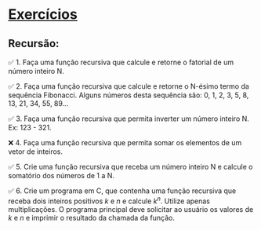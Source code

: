 
# [Exercícios](https://www.facom.ufu.br/~backes/material_comp.php)


##  Recursão:
  
:white_check_mark: 1. Faça uma função recursiva que calcule e retorne o fatorial de um número inteiro N.
 
:white_check_mark: 2. Faça uma função recursiva que calcule e retorne o N-ésimo termo da sequência Fibonacci. Alguns números desta sequência são: 0, 1, 2, 3, 5, 8, 13, 21, 34, 55, 89...

:white_check_mark: 3. Faça uma função recursiva que permita inverter um número inteiro N. Ex: 123 - 321.
 
:x: 4. Faça uma função recursiva que permita somar os elementos de um vetor de inteiros.

:white_check_mark: 5. Crie uma função recursiva que receba um número inteiro N e calcule o somatório dos números de 1 a N.

:white_check_mark: 6. Crie um programa em C, que contenha uma função recursiva que receba dois inteiros positivos $k$ e $n$ e calcule $k^n$. Utilize apenas multiplicações. O programa principal
deve solicitar ao usuário os valores de $k$ e $n$ e imprimir o resultado da chamada da função.
